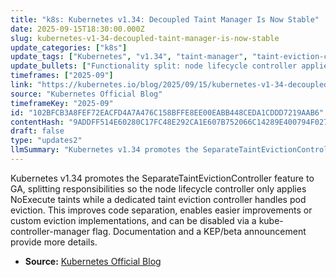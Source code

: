 ```yaml
---
title: "k8s: Kubernetes v1.34: Decoupled Taint Manager Is Now Stable"
date: 2025-09-15T18:30:00.000Z
slug: kubernetes-v1-34-decoupled-taint-manager-is-now-stable
update_categories: ["k8s"]
update_tags: ["Kubernetes", "v1.34", "taint-manager", "taint-eviction-controller", "node-lifecycle-controller", "SeparateTaintEvictionController", "GA", "kube-controller-manager", "eviction"]
update_bullets: ["Functionality split: node lifecycle controller applies NoExecute taints; taint eviction controller performs pod eviction.", "Feature gate SeparateTaintEvictionController is now GA in v1.34.", "Operators can disable taint-based eviction with --controllers=-taint-eviction-controller in kube-controller-manager.", "Separation improves code organization and makes custom or improved taint-based eviction implementations easier.", "Further reading: KEP and the v1.29 beta announcement (Decoupling taint manager from node lifecycle controller).", "Acknowledgement of contributors who moved the feature from beta to stable (multiple community members)."]
timeframes: ["2025-09"]
link: "https://kubernetes.io/blog/2025/09/15/kubernetes-v1-34-decoupled-taint-manager-is-now-stable/"
source: "Kubernetes Official Blog"
timeframeKey: "2025-09"
id: "102BFCB3A8FEF72EACFD4A7A476C158BFFE8EE00EABB448CEDA1CDDD7219AAB6"
contentHash: "9ADDFF514E60280C17FC48E292CA1E607B752066C14289E400794F027280DF98"
draft: false
type: "updates2"
llmSummary: "Kubernetes v1.34 promotes the SeparateTaintEvictionController feature to GA, splitting responsibilities so the node lifecycle controller only applies NoExecute taints while a dedicated taint eviction controller handles pod eviction. This improves code separation, enables easier improvements or custom eviction implementations, and can be disabled via a kube-controller-manager flag. Documentation and a KEP/beta announcement provide more details."
---
```


Kubernetes v1.34 promotes the SeparateTaintEvictionController feature to GA, splitting responsibilities so the node lifecycle controller only applies NoExecute taints while a dedicated taint eviction controller handles pod eviction. This improves code separation, enables easier improvements or custom eviction implementations, and can be disabled via a kube-controller-manager flag. Documentation and a KEP/beta announcement provide more details.

- **Source:** [Kubernetes Official Blog](https://kubernetes.io/blog/2025/09/15/kubernetes-v1-34-decoupled-taint-manager-is-now-stable/)
